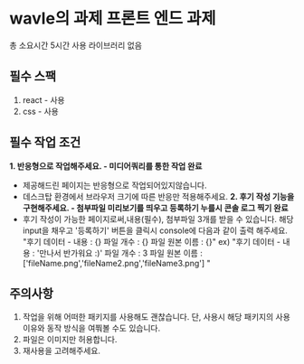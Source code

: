 # wavle의 과제 프론트 엔드 과제

총 소요시간 5시간
사용 라이브러리 없음

## 필수 스팩
1. react - 사용
2. css - 사용


## 필수 작업 조건
**1. 반응형으로 작업해주세요. - 미디어쿼리를 통한 작업 완료**
 - 제공해드린 페이지는 반응형으로 작업되어있지않습니다.
 - 데스크탑 환경에서 브라우저 크기에 따른 반응만 적용해주세요.
**2. 후기 작성 기능을 구현해주세요. - 첨부파일 미리보기를 띄우고 등록하기 누를시 콘솔 로그 찍기 완료**
 - 후기 작성이 가능한 페이지로써,내용(필수), 첨부파일 3개를 받을 수 있습니다. 해당 input을 채우고 '등록하기' 버튼을 클릭시
 console에 다음과 같이 출력 해주세요. "후기 데이터 - 내용 : {} 파일 개수 : {} 파일 원본 이름 : {}"
 ex) "후기 데이터 - 내용 : '만나서 반가워요 :)' 파일 개수 : 3 파일 원본 이름 : ['fileName.png','fileName2.png','fileName3.png'] "

## 주의사항
1. 작업을 위해 어떠한 패키지를 사용해도 괜찮습니다. 단, 사용시 해당 패키지의 사용 이유와 동작 방식을 여쭤볼 수도 있습니다.
2. 파일은 이미지만 허용합니다.
3. 재사용을 고려해주세요.

